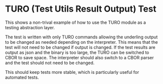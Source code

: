 # TURO (Test Utils Result Output) Test

This shows a non-trival example of how to use the TURO module as a
testing abstraction layer.

The test is written with only TURO commands allowing the underling output to
be changed as needed depending on the interpreter. This means that the test
will not need to be changed if output is changed. If the test results are
output as json and the binary is too large, the TURO can be switched to CBOR
to save space. The interpreter should also switch to a CBOR parser and the
test should not need to be changed.

This should keep tests more stable, which is particularly useful for automated
tests.
